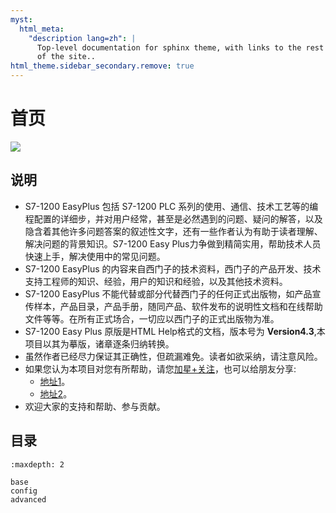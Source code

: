 ```yaml
---
myst:
  html_meta:
    "description lang=zh": |
      Top-level documentation for sphinx theme, with links to the rest
      of the site..
html_theme.sidebar_secondary.remove: true
---
```


# 首页

![](https://assets.new.siemens.com/siemens/assets/api/uuid:949810fa4b3b04bf5027400fa6bb8e0b83b51c03/quality:high/width:1125/crop:0:0,2265625:0,9978142076502732:0,501953125/digital-layer-basic-controller.jpg)

## 说明

- S7-1200 EasyPlus 包括 S7-1200 PLC 系列的使用、通信、技术工艺等的编程配置的详细步，并对用户经常，甚至是必然遇到的问题、疑问的解答，以及隐含着其他许多问题答案的叙述性文字，还有一些作者认为有助于读者理解、解决问题的背景知识。S7-1200 Easy Plus力争做到精简实用，帮助技术人员快速上手，解决使用中的常见问题。
- S7-1200 EasyPlus 的内容来自西门子的技术资料，西门子的产品开发、技术支持工程师的知识、经验，用户的知识和经验，以及其他技术资料。
- S7-1200 EasyPlus 不能代替或部分代替西门子的任何正式出版物，如产品宣传样本，产品目录，产品手册，随同产品、软件发布的说明性文档和在线帮助文件等等。在所有正式场合，一切应以西门子的正式出版物为准。
- S7-1200 Easy Plus 原版是HTML Help格式的文档，版本号为 **Version4.3**,本项目以其为摹版，诸章逐条归纳转换。
- 虽然作者已经尽力保证其正确性，但疏漏难免。读者如欲采纳，请注意风险。
- 如果您认为本项目对您有所帮助，请您[加星+关注](https://github.com/lybhb8/S7-1200EasyPlus/tree/main "本项目github仓库")，也可以给朋友分享:
  - [地址1](https://s7-1200plc-easyplus.readthedocs.io/zh-cn/sphinx-doc/ "本文,sphinx-doc主题")。
  - [地址2](https://s7-1200plc-easyplus.readthedocs.io/zh-cn/pydata/ "pydata-sphinx-theme主题")。
- 欢迎大家的支持和帮助、参与贡献。

## 目录

```{toctree}
:maxdepth: 2

base
config
advanced

```
